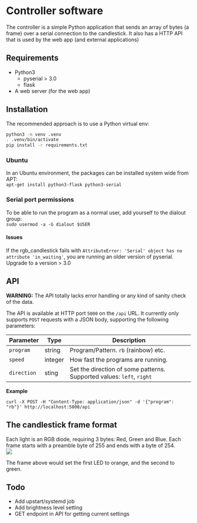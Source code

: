 # Controller software
The controller is a simple Python application that sends an array of bytes (a frame) over a serial connection to the candlestick.
It also has a HTTP API that is used by the web app (and external applications)

## Requirements

* Python3
  * pyserial > 3.0
  * flask
* A web server (for the web app)

## Installation

The recommended approach is to use a Python virtual env:
```sh
python3 -m venv .venv
. .venv/bin/activate
pip install -r requirements.txt
```

### Ubuntu
In an Ubuntu environment, the packages can be installed system wide from APT:  
`apt-get install python3-flask python3-serial`

### Serial port permissions
To be able to run the program as a normal user, add yourself to the dialout group:  
`sudo usermod -a -G dialout $USER`

#### Issues
If the rgb_candlestick fails with `AttributeError: 'Serial' object has no attribute 'in_waiting'`, you are running an older version of pyserial. Upgrade to a version > 3.0

## API

**WARNING:** The API totally lacks error handling or any kind of sanity check of the data.

The API is available at HTTP port `5000` on the `/api` URL.
It currently only supports `POST` requests with a JSON body, supporting the following parameters:

|Parameter|Type|Description|
|-|-|-|
|`program`|string|Program/Pattern. `rb` (rainbow) etc.
|`speed`|integer|How fast the programs are running.
|`direction`|sting|Set the direction of some patterns. Supported values: `left`, `right`

**Example**
```
curl -X POST -H "Content-Type: application/json" -d '{"program": "rb"}' http://localhost:5000/api
```

## The candlestick frame format
Each light is an RGB diode, requiring 3 bytes: Red, Green and Blue.
Each frame starts with a preamble byte of 255 and ends with a byte of 254.  
<img src="https://docs.google.com/drawings/d/1aIw0J8FX-caLTSyFx5ciofKwaJQVx-R4x_U5gbiJGIU/pub?w=1088&amp;h=238">

The frame above would set the first LED to orange, and the second to green.

## Todo
* Add upstart/systemd job
* Add brightness level setting
* GET endpoint in API for getting current settings
